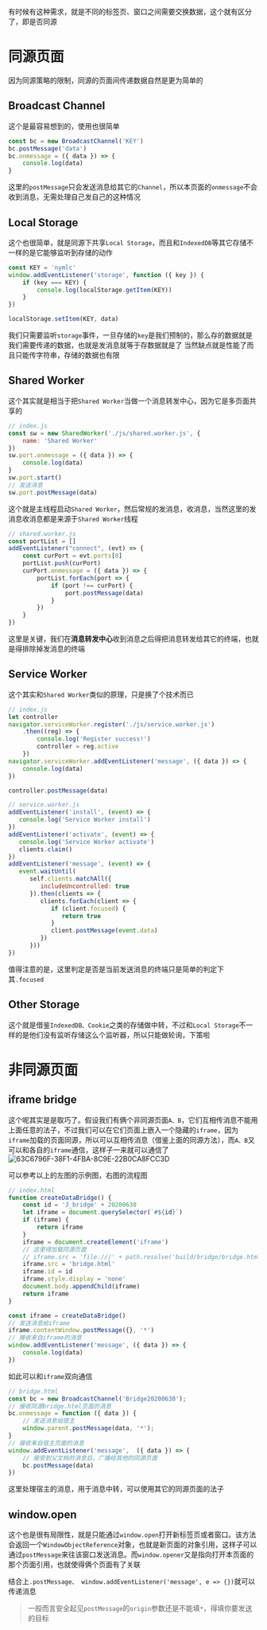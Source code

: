 有时候有这种需求，就是不同的标签页、窗口之间需要交换数据，这个就有区分了，即是否同源

# 同源页面

因为同源策略的限制，同源的页面间传递数据自然是更为简单的

## Broadcast Channel

这个是最容易想到的，使用也很简单
```js
const bc = new BroadcastChannel('KEY')
bc.postMessage('data')
bc.onmessage = ({ data }) => {
    console.log(data)
}
```
这里的`postMessage`只会发送消息给其它的`Channel`，所以本页面的`onmessage`不会收到消息，无需处理自己发自己的这种情况
## Local Storage

这个也很简单，就是同源下共享`Local Storage`，而且和`IndexedDB`等其它存储不一样的是它能够监听到存储的动作
```js
const KEY = 'nymlc'
window.addEventListener('storage', function ({ key }) {
    if (key === KEY) {
        console.log(localStorage.getItem(KEY))
    }
})

localStorage.setItem(KEY, data)
```
我们只需要监听`storage`事件，一旦存储的`key`是我们预制的，那么存的数据就是我们需要传递的数据，也就是发消息就等于存数据就是了
当然缺点就是性能了而且只能传字符串，存储的数据也有限
## Shared Worker

这个其实就是相当于把`Shared Worker`当做一个消息转发中心，因为它是多页面共享的
```js
// index.js
const sw = new SharedWorker('./js/shared.worker.js', {
    name: 'Shared Worker'
})
sw.port.onmessage = ({ data }) => {
    console.log(data)
}
sw.port.start()
// 发送消息
sw.port.postMessage(data)
```
这个就是主线程启动`Shared Worker`，然后常规的发消息，收消息，当然这里的发消息收消息都是来源于`Shared Worker`线程
```js
// shared.worker.js
const portList = []
addEventListener("connect", (evt) => {
    const curPort = evt.ports[0]
    portList.push(curPort)
    curPort.onmessage = ({ data }) => {
        portList.forEach(port => {
            if (port !== curPort) {
                port.postMessage(data)
            }
        })
    }
})
```
这里是关键，我们在**消息转发中心**收到消息之后得把消息转发给其它的终端，也就是得排除掉发消息的终端

## Service Worker

这个其实和`Shared Worker`类似的原理，只是换了个技术而已
```js
// index.js
let controller
navigator.serviceWorker.register('./js/service.worker.js')
    .then((reg) => {
        console.log('Register success!')
        controller = reg.active
    })
navigator.serviceWorker.addEventListener('message', ({ data }) => {
    console.log(data)
})

controller.postMessage(data)

// service.worker.js
addEventListener('install', (event) => {
   console.log('Service Worker install')
})
addEventListener('activate', (event) => {
   console.log('Service Worker activate')
   clients.claim()
})
addEventListener('message', (event) => {
   event.waitUntil(
      self.clients.matchAll({
         includeUncontrolled: true
      }).then(clients => {
         clients.forEach(client => {
            if (client.focused) {
               return true
            }
            client.postMessage(event.data)
         })
      }))
})
```
值得注意的是，这里判定是否是当前发送消息的终端只是简单的判定下其`.focused`

## Other Storage

这个就是借鉴`IndexedDB、Cookie`之类的存储做中转，不过和`Local Storage`不一样的是他们没有监听存储这么个监听器，所以只能做轮询，下策啦

# 非同源页面

## iframe bridge

这个呢其实是是取巧了。假设我们有俩个非同源页面`A、B`，它们互相传消息不能用上面任意的法子，不过我们可以在它们页面上嵌入一个隐藏的`iframe`，因为`iframe`加载的页面同源，所以可以互相传消息（借鉴上面的同源方法），而`A、B`又可以和各自的`iframe`通信，这样子一来就可以通信了
![63C6796F-38F1-4FBA-8C9E-22B0CA8FCC3D](https://cdn.jsdelivr.net/gh/nymlc/picgo@master/uPic/63C6796F-38F1-4FBA-8C9E-22B0CA8FCC3D.png)

可以参考以上的左图的示例图，右图的流程图

```js
// index.html
function createDataBridge() {
    const id = 'J_bridge' + 20200630
    let iframe = document.querySelector(`#${id}`)
    if (iframe) {
        return iframe
    }
    iframe = document.createElement('iframe')
    // 这里得加载同源页面
    // iframe.src = 'file:///' + path.resolve('build/bridge/bridge.html')
    iframe.src = 'bridge.html'
    iframe.id = id
    iframe.style.display = 'none'
    document.body.appendChild(iframe)
    return iframe
}

const iframe = createDataBridge()
// 发送消息给iframe
iframe.contentWindow.postMessage({}, '*')
// 接收来自iframe的消息
window.addEventListener('message', ({ data }) => {
    console.log(data)
})
```

如此可以和`iframe`双向通信

```js
// bridge.html
const bc = new BroadcastChannel('Bridge20200630');
// 接收同源bridge.html页面的消息
bc.onmessage = function ({ data }) {
    // 发送消息给宿主
    window.parent.postMessage(data, '*');
}
// 接收来自宿主页面的消息
window.addEventListener('message',  ({ data }) => {
    // 接受到父文档的消息后，广播给其他的同源页面
    bc.postMessage(data)
})
```

这里处理宿主的消息，用于消息中转，可以使用其它的同源页面的法子

## window.open

这个也是很有局限性，就是只能通过`window.open`打开新标签页或者窗口。该方法会返回一个`WindowObjectReference`对象，也就是新页面的对象引用，这样子可以通过`postMessage`来往该窗口发送消息。而`window.opener`又是指向打开本页面的那个页面引用，也就使得俩个页面有了关联

结合上`.postMessage、﻿
window.addEventListener('message', e => {})`就可以传递消息

> 一般而言安全起见`postMessage`的`origin`参数还是不能填`*`，得填你要发送的目标

